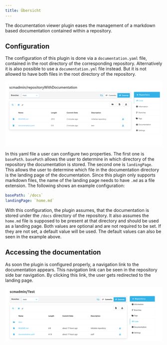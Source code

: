 ```yaml
---
title: Übersicht
---
```


The documentation viewer plugin eases the management of a markdown based documentation contained within a repository.

## Configuration

The configuration of this plugin is done via a `documentation.yaml` file, contained in the root directory of the corresponding repository.
Alternatively it is also possible to use a `documentation.yml` file instead.
But it is not allowed to have both files in the root directory of the repository.

![Configuration file inside the Repository](assets/documentationYamlInRepository.png)

In this yaml file a user can configure two properties.
The first one is `basePath`.
`basePath` allows the user to determine in which directory of the repository the documentation is stored.
The second one is `landingPage`.
This allows the user to determine which file in the documentation directory is the landing page of the documentation.
Since this plugin only supports markdown files, the name of the landing page needs to have `.md` as a file extension.
The following shows an example configuration:

```yaml
basePath: `/docs`
landingPage: `home.md`
```

With this configuration, the plugin assumes, that the documentation is stored under the `/docs` directory of the repository.
It also assumes the `home.md` file is supposed to be present at that directory and should be used as a landing page.
Both values are optional and are not required to be set.
If they are not set, a default value will be used.
The default values can also be seen in the example above.

## Accessing the documentation

As soon the plugin is configured properly, a navigation link to the documentation appears.
This navigation link can be seen in the repository side bar navigation.
By clicking this link, the user gets redirected to the landing page.

![Link to the documentation](assets/documentation-viewer-link.png)
